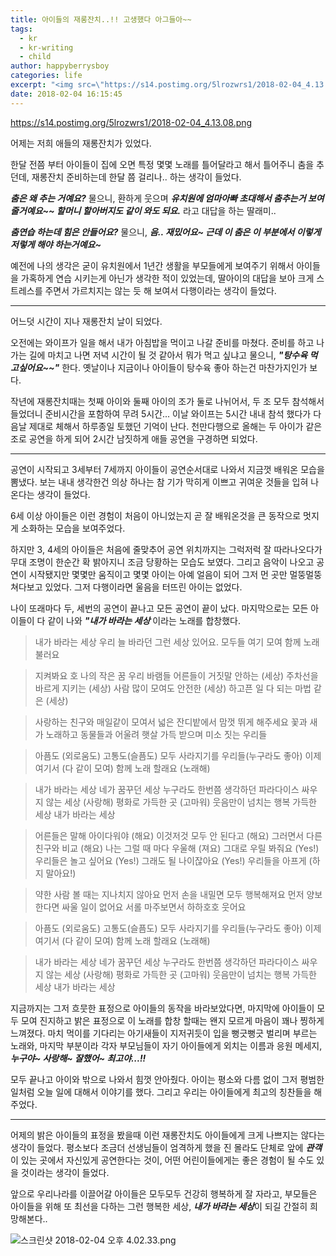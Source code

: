 ```yaml
---
title: 아이들의 재롱잔치..!! 고생했다 아그들아~~
tags:
  - kr
  - kr-writing
  - child
author: happyberrysboy
categories: life
excerpt: "<img src=\"https://s14.postimg.org/5lrozwrs1/2018-02-04_4.13.08.png\" />\r\n   어제는 저희 애들의 재롱잔치가 있었다.  한달 전쯤 부터 아이들이 집에 오면 특정 몇몇 노래를 틀어달라고 해서 틀어주니 춤을 추던데, 재롱잔치 준비하는데 한달 쯤 걸리나.. 하는 생각이 들었다.  ***춤은 왜 추는 거예요?*** 물으니, 환하게 웃으며  ***유치원에 엄마아빠 초대해서 춤추는거 보여 줄거예요~~ 할머니 할아버지도 같이 와도 되요.**....."
date: 2018-02-04 16:15:45
---
```


https://s14.postimg.org/5lrozwrs1/2018-02-04_4.13.08.png


어제는 저희 애들의 재롱잔치가 있었다.

한달 전쯤 부터 아이들이 집에 오면 특정 몇몇 노래를 틀어달라고 해서 틀어주니 춤을 추던데, 재롱잔치 준비하는데 한달 쯤 걸리나.. 하는 생각이 들었다.

***춤은 왜 추는 거예요?*** 물으니,
환하게 웃으며 
***유치원에 엄마아빠 초대해서 춤추는거 보여 줄거예요~~ 할머니 할아버지도 같이 와도 되요.*** 라고 대답을 하는 딸래미..

***춤연습 하는데 힘은 안들어요?*** 물으니,
***음.. 재밌어요~ 근데 이 춤은 이 부분에서 이렇게 저렇게 해야 하는거예요~***

예전에 나의 생각은 굳이 유치원에서 1년간 생활을 부모들에게 보여주기 위해서 아이들을 가혹하게 연습 시키는게 아닌가 생각한 적이 있었는데, 딸아이의 대답을 보아 크게 스트레스를 주면서 가르치지는 않는 듯 해 보여서 다행이라는 생각이 들었다.

___

어느덧 시간이 지나 재롱잔치 날이 되었다.

오전에는 와이프가 일을 해서 내가 아침밥을 먹이고 나갈 준비를 마쳤다.
준비를 하고 나가는 길에 마치고 나면 저녁 시간이 될 것 같아서 뭐가 먹고 싶냐고 물으니, ***"탕수육 먹고싶어요~~"*** 한다. 
옛날이나 지금이나 아이들이 탕수육 좋아 하는건 마찬가지인가 보다.

작년에 재롱잔치때는 첫째 아이와 둘째 아이의 조가 둘로 나뉘어서, 두 조 모두 참석해서 들었더니 준비시간을 포함하여 무려 5시간... 
이날 와이프는 5시간 내내 참석 했다가 다음날 제대로 체해서 하루종일 토했던 기억이 난다.
천만다행으로 올해는 두 아이가 같은 조로 공연을 하게 되어 2시간 남짓하게 애들 공연을 구경하면 되었다.

___

공연이 시작되고 3세부터 7세까지 아이들이 공연순서대로 나와서 지금껏 배워온 모습을 뽐냈다. 
보는 내내 생각한건 의상 하나는 참 기가 막히게 이쁘고 귀여운 것들을 입혀 나온다는 생각이 들었다.

6세 이상 아이들은 이런 경험이 처음이 아니었는지 곧 잘 배워온것을 큰 동작으로 멋지게 소화하는 모습을 보여주었다. 

하지만 3, 4세의 아이들은 처음에 줄맞추어 공연 위치까지는 그럭저럭 잘 따라나오다가 무대 조명이 한순간 확 밝아지니 조금 당황하는 모습도 보였다. 
그리고 음악이 나오고 공연이 시작됐지만 몇몇만 움직이고 몇몇 아이는 아예 얼음이 되어 그저 먼 곳만 멀뚱멀뚱 쳐다보고 있었다. 그저 다행이라면 울음을 터뜨린 아이는 없었다.

나이 또래마다 두, 세번의 공연이 끝나고 모든 공연이 끝이 났다.
마지막으로는 모든 아이들이 다 같이 나와 ***"내가 바라는 세상*** 이라는 노래를 합창했다.

> 내가 바라는 세상
>우리 늘 바라던 그런 세상 있어요. 
모두들 여기 모여 함께 노래 불러요 

> 지켜봐요 호 나의 작은 꿈 우리 바램들 
어른들이 거짓말 안하는 (세상)
주차선을 바르게 지키는 (세상)
사람 많이 모여도 안전한 (세상)
하고픈 일 다 되는 마법 같은 (세상)

>사랑하는 친구와 매일같이 모여서 
넓은 잔디밭에서 맘껏 뛰게 해주세요 
꽃과 새가 노래하고 동물들과 어울려 
햇살 가득 받으며 미소 짓는 우리들 

>아픔도 (외로움도) 고통도(슬픔도) 모두 사라지기를 
>우리들(누구라도 좋아) 이제 여기서 (다 같이 모여) 함께 노래 할래요 (노래해) 

>내가 바라는 세상 네가 꿈꾸던 세상 
누구라도 한번쯤 생각하던 파라다이스 
싸우지 않는 세상 (사랑해) 평화로 가득한 곳 (고마워) 
웃음만이 넘치는 행복 가득한 세상 
내가 바라는 세상 

>어른들은 말해 아이다워야 (해요)
이것저것 모두 안 된다고 (해요) 
그러면서 다른 친구와 비교 (해요) 
나는 그럴 때 마다 우울해 (져요) 
그대로 우릴 봐줘요 (Yes!) 
우리들은 놀고 싶어요 (Yes!) 
그래도 될 나이잖아요 (Yes!) 
우리들을 아프게 (하지 말아요!) 

>약한 사람 볼 때는 지나치지 않아요 
먼저 손을 내밀면 모두 행복해져요 
>먼저 양보 한다면 싸울 일이 없어요 
서롤 마주보면서 하하호호 웃어요 

>아픔도 (외로움도) 고통도(슬픔도) 
모두 사라지기를 우리들(누구라도 좋아) 
이제 여기서 (다 같이 모여) 함께 노래 할래요 (노래해) 

>내가 바라는 세상 네가 꿈꾸던 세상 
누구라도 한번쯤 생각하던 파라다이스 
싸우지 않는 세상 (사랑해) 평화로 가득한 곳 (고마워) 
웃음만이 넘치는 행복 가득한 세상 
내가 바라는 세상

지금까지는 그저 흐뭇한 표정으로 아이들의 동작을 바라보았다면,
마지막에 아이들이 모두 모여 진지하고 밝은 표정으로 이 노래를 합창 할때는 왠지 모르게 마음이 꽤나 찡하게 느껴졌다. 
마치 먹이를 기다리는 아기새들이 지저귀듯이 입을 뻥긋뻥긋 벌리며 부르는 노래와, 마지막 부분이라 각자 부모님들이 자기 아이들에게 외치는 이름과 응원 메세지, ***누구야~ 사랑해~ 잘했어~ 최고야...!!***

모두 끝나고 아이와 밖으로 나와서 힘껏 안아줬다. 아이는 평소와 다름 없이 그저 평범한 일처럼 오늘 일에 대해서 이야기를 했다.
그리고 우리는 아이들에게 최고의 칭찬들을 해주었다.

___

어제의 밝은 아이들의 표정을 봤을때 이런 재롱잔치도 아이들에게 크게 나쁘지는 않다는 생각이 들었다. 
평소보다 조금더 선생님들이 엄격하게 했을 진 몰라도 단체로 앞에 ***관객***이 있는 곳에서 자신있게 공연한다는 것이, 어떤 어린이들에게는 좋은 경험이 될 수도 있을 것이라는 생각이 들었다.

앞으로 우리나라를 이끌어갈 아이들은 모두모두 건강히 행복하게 잘 자라고, 부모들은 아이들을 위해 또 최선을 다하는 그런 행복한 세상, ***내가 바라는 세상***이 되길 간절히 희망해본다..

![스크린샷 2018-02-04 오후 4.02.33.png](https://steemitimages.com/DQmabfU2thKKxrs75zScYAvHuyfnT2d4eYM2US96UGc1bCe/％E1％84％89％E1％85％B3％E1％84％8F％E1％85％B3％E1％84％85％E1％85％B5％E1％86％AB％E1％84％89％E1％85％A3％E1％86％BA％202018-02-04％20％E1％84％8B％E1％85％A9％E1％84％92％E1％85％AE％204.02.33.png)